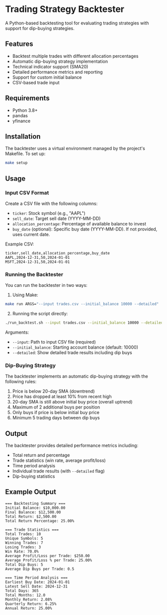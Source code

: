 # Trading Strategy Backtester

A Python-based backtesting tool for evaluating trading strategies with support for dip-buying strategies.

## Features

- Backtest multiple trades with different allocation percentages
- Automatic dip-buying strategy implementation
- Technical indicator support (SMA20)
- Detailed performance metrics and reporting
- Support for custom initial balance
- CSV-based trade input

## Requirements

- Python 3.8+
- pandas
- yfinance

## Installation

The backtester uses a virtual environment managed by the project's Makefile. To set up:

```bash
make setup
```

## Usage

### Input CSV Format

Create a CSV file with the following columns:
- `ticker`: Stock symbol (e.g., "AAPL")
- `sell_date`: Target sell date (YYYY-MM-DD)
- `allocation_percentage`: Percentage of available balance to invest
- `buy_date` (optional): Specific buy date (YYYY-MM-DD). If not provided, uses current date.

Example CSV:
```csv
ticker,sell_date,allocation_percentage,buy_date
AAPL,2024-12-31,50,2024-01-01
MSFT,2024-12-31,50,2024-01-01
```

### Running the Backtester

You can run the backtester in two ways:

1. Using Make:
```bash
make run ARGS="--input trades.csv --initial_balance 10000 --detailed"
```

2. Running the script directly:
```bash
./run_backtest.sh --input trades.csv --initial_balance 10000 --detailed
```

Arguments:
- `--input`: Path to input CSV file (required)
- `--initial_balance`: Starting account balance (default: 10000)
- `--detailed`: Show detailed trade results including dip buys

### Dip-Buying Strategy

The backtester implements an automatic dip-buying strategy with the following rules:
1. Price is below 20-day SMA (downtrend)
2. Price has dropped at least 10% from recent high
3. 20-day SMA is still above initial buy price (overall uptrend)
4. Maximum of 2 additional buys per position
5. Only buys if price is below initial buy price
6. Minimum 5 trading days between dip buys

## Output

The backtester provides detailed performance metrics including:
- Total return and percentage
- Trade statistics (win rate, average profit/loss)
- Time period analysis
- Individual trade results (with `--detailed` flag)
- Dip-buying statistics

## Example Output

```
=== Backtesting Summary ===
Initial Balance: $10,000.00
Final Balance: $12,500.00
Total Return: $2,500.00
Total Return Percentage: 25.00%

=== Trade Statistics ===
Total Trades: 10
Unique Symbols: 5
Winning Trades: 7
Losing Trades: 3
Win Rate: 70.0%
Average Profit/Loss per Trade: $250.00
Average Profit/Loss % per Trade: 25.00%
Total Dip Buys: 5
Average Dip Buys per Trade: 0.5

=== Time Period Analysis ===
Earliest Buy Date: 2024-01-01
Latest Sell Date: 2024-12-31
Total Days: 365
Total Months: 12.0
Monthly Return: 2.08%
Quarterly Return: 6.25%
Annual Return: 25.00%
``` 
